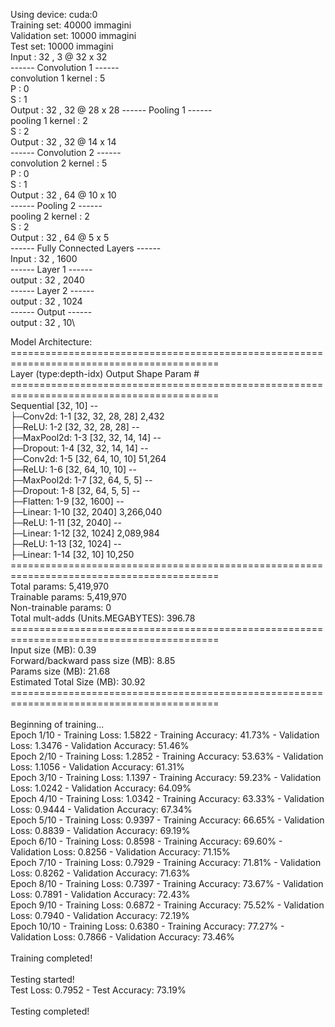 Using device: cuda:0\
Training set: 40000 immagini\
Validation set: 10000 immagini\
Test set: 10000 immagini\
Input : 32 , 3 @ 32 x 32\
------ Convolution 1 ------\
convolution 1 kernel : 5\
P :  0\
S :  1\
Output : 32 , 32 @ 28 x 28
------ Pooling 1 ------\
pooling 1 kernel : 2\
S :  2\
Output : 32 , 32 @ 14 x 14\
------ Convolution 2 ------\
convolution 2 kernel : 5\
P :  0\
S :  1\
Output : 32 , 64 @ 10 x 10\
------ Pooling 2 ------\
pooling 2 kernel : 2\
S :  2\
Output : 32 , 64 @ 5 x 5\
------ Fully Connected Layers ------\
Input :  32 , 1600\
------ Layer 1 ------\
output :  32 , 2040\
------ Layer 2 ------\
output :  32 , 1024\
------ Output ------\
output :  32 , 10\

Model Architecture:\
==========================================================================================\
Layer (type:depth-idx)                   Output Shape              Param #\
==========================================================================================\
Sequential                               [32, 10]                  --\
├─Conv2d: 1-1                            [32, 32, 28, 28]          2,432\
├─ReLU: 1-2                              [32, 32, 28, 28]          --\
├─MaxPool2d: 1-3                         [32, 32, 14, 14]          --\
├─Dropout: 1-4                           [32, 32, 14, 14]          --\
├─Conv2d: 1-5                            [32, 64, 10, 10]          51,264\
├─ReLU: 1-6                              [32, 64, 10, 10]          --\
├─MaxPool2d: 1-7                         [32, 64, 5, 5]            --\
├─Dropout: 1-8                           [32, 64, 5, 5]            --\
├─Flatten: 1-9                           [32, 1600]                --\
├─Linear: 1-10                           [32, 2040]                3,266,040\
├─ReLU: 1-11                             [32, 2040]                --\
├─Linear: 1-12                           [32, 1024]                2,089,984\
├─ReLU: 1-13                             [32, 1024]                --\
├─Linear: 1-14                           [32, 10]                  10,250\
==========================================================================================\
Total params: 5,419,970\
Trainable params: 5,419,970\
Non-trainable params: 0\
Total mult-adds (Units.MEGABYTES): 396.78\
==========================================================================================\
Input size (MB): 0.39\
Forward/backward pass size (MB): 8.85\
Params size (MB): 21.68\
Estimated Total Size (MB): 30.92\
==========================================================================================\
\
Beginning of training...\
Epoch 1/10 - Training Loss: 1.5822 - Training Accuracy: 41.73% - Validation Loss: 1.3476 - Validation Accuracy: 51.46%\
Epoch 2/10 - Training Loss: 1.2852 - Training Accuracy: 53.63% - Validation Loss: 1.1056 - Validation Accuracy: 61.31%\
Epoch 3/10 - Training Loss: 1.1397 - Training Accuracy: 59.23% - Validation Loss: 1.0242 - Validation Accuracy: 64.09%\
Epoch 4/10 - Training Loss: 1.0342 - Training Accuracy: 63.33% - Validation Loss: 0.9444 - Validation Accuracy: 67.34%\
Epoch 5/10 - Training Loss: 0.9397 - Training Accuracy: 66.65% - Validation Loss: 0.8839 - Validation Accuracy: 69.19%\
Epoch 6/10 - Training Loss: 0.8598 - Training Accuracy: 69.60% - Validation Loss: 0.8256 - Validation Accuracy: 71.15%\
Epoch 7/10 - Training Loss: 0.7929 - Training Accuracy: 71.81% - Validation Loss: 0.8262 - Validation Accuracy: 71.63%\
Epoch 8/10 - Training Loss: 0.7397 - Training Accuracy: 73.67% - Validation Loss: 0.7891 - Validation Accuracy: 72.43%\
Epoch 9/10 - Training Loss: 0.6872 - Training Accuracy: 75.52% - Validation Loss: 0.7940 - Validation Accuracy: 72.19%\
Epoch 10/10 - Training Loss: 0.6380 - Training Accuracy: 77.27% - Validation Loss: 0.7866 - Validation Accuracy: 73.46%\
\
Training completed!\
\
Testing started!\
Test Loss: 0.7952 - Test Accuracy: 73.19%\
\
Testing completed!

